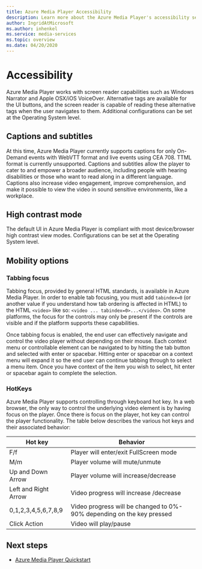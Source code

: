 ```yaml
---
title: Azure Media Player Accessibility
description: Learn more about the Azure Media Player's accessibility settings.
author: IngridAtMicrosoft
ms.author: inhenkel
ms.service: media-services
ms.topic: overview
ms.date: 04/20/2020
---
```


# Accessibility #

Azure Media Player works with screen reader capabilities such as Windows Narrator and Apple OSX/iOS VoiceOver. Alternative tags are available for the UI buttons, and the screen reader is capable of reading these alternative tags when the user navigates to them. Additional configurations can be set at the Operating System level.

## Captions and subtitles ##

At this time, Azure Media Player currently supports captions for only On-Demand events with WebVTT format and live events using CEA 708. TTML format is currently unsupported. Captions and subtitles allow the player to cater to and empower a broader audience, including people with hearing disabilities or those who want to read along in a different language. Captions also increase video engagement, improve comprehension, and make it possible to view the video in sound sensitive environments, like a workplace.  

## High contrast mode ##

The default UI in Azure Media Player is compliant with most device/browser high contrast view modes. Configurations can be set at the Operating System level.

## Mobility options ##

### Tabbing focus ###

Tabbing focus, provided by general HTML standards, is available in Azure Media Player. In order to enable tab focusing, you must add `tabindex=0` (or another value if you understand how tab ordering is affected in HTML) to the HTML `<video>` like so: `<video ... tabindex=0>...</video>`. On some platforms, the focus for the controls may only be present if the controls are visible and if the platform supports these capabilities.

Once tabbing focus is enabled, the end user can effectively navigate and control the video player without depending on their mouse. Each context menu or controllable element can be navigated to by hitting the tab button and selected with enter or spacebar. Hitting enter or spacebar on a context menu will expand it so the end user can continue tabbing through to select a menu item. Once you have context of the item you wish to select, hit enter or spacebar again to complete the selection.

### HotKeys ###

Azure Media Player supports controlling through keyboard hot key. In a web browser, the only way to control the underlying video element is by having focus on the player. Once there is focus on the player, hot key can control the player functionality.  The table below describes the various hot keys and their associated behavior:

| Hot key              | Behavior                                                                |
|----------------------|-------------------------------------------------------------------------|
| F/f                  | Player will enter/exit FullScreen mode                                  |
| M/m                  | Player volume will mute/unmute                                          |
| Up and Down Arrow    | Player volume will increase/decrease                                    |
| Left and Right Arrow | Video progress will increase /decrease                                  |
| 0,1,2,3,4,5,6,7,8,9  | Video progress will be changed to 0%\- 90% depending on the key pressed |
| Click Action         | Video will play/pause                                                   |

## Next steps

<!---Some context for the following links goes here--->
- [Azure Media Player Quickstart](azure-media-player-quickstart.md)